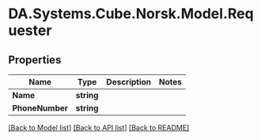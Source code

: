 # DA.Systems.Cube.Norsk.Model.Requester

## Properties

Name | Type | Description | Notes
------------ | ------------- | ------------- | -------------
**Name** | **string** |  | 
**PhoneNumber** | **string** |  | 

[[Back to Model list]](../README.md#documentation-for-models) [[Back to API list]](../README.md#documentation-for-api-endpoints) [[Back to README]](../README.md)

